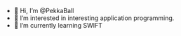- 👋 Hi, I’m @PekkaBall
- 👀 I’m interested in interesting application programming.
- 🌱 I’m currently learning SWIFT


<!---
PekkaBall/PekkaBall is a ✨ special ✨ repository because its `README.md` (this file) appears on your GitHub profile.
You can click the Preview link to take a look at your changes.
--->
